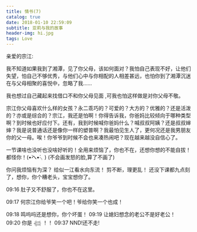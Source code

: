 ```yaml
---
title: 情书(7)
catalog: true
date: 2018-01-10 22:59:09
subtitle: 亚莉与我的故事
header-img: hi.jpg
tags: Love
---
```

亲爱的宗江:

我不知道如果我到了湘潭，见了你父母，该如何面对？我怕自己表现不好，让他们失望，怕自己不够优秀，与他们心中与你相配的人相差甚远，也怕你到了湘潭沉迷在与父母相聚的喜悦中，忽略了我……

我也想过自己藏起来找借口不和你父母见面 ,可我也怕这样做是对你父母不敬。

宗江你父母喜欢什么样的女孩？永二乖巧的？可爱的？大方的？优雅的？还是活泼的？亦或是综合的？宗江，我还是怕啊！你得告诉我，你爸妈比较倾向于哪种类型啊？到时候也好应付下。还有，我到时候喊你爸妈什么？喊叔叔阿姨？还是叔叔婶婶？我是说普通话还是像你一样的塑普啊？我最怕见生人了，更何况还是我男朋友你的父一母。唉！你爷爷到时候不会也来凑热闹吧？现在越来越没自信心了。

一节课啥也没听也没啥好听的！全用来烦恼了，你也不在，还想你想的不能自拔！都怪你！(•̀へ•́╮) (不会画发怒的脸,算了不画了)

你问我烦恼有为深？
给似一江看水向东流！
剪不断，理更乱！
还没下课都九点刻了，想你，你个糟老头，宝宝想你了。

09:16 肚子又不舒服了，你也不在这里。

09:17 何宗江你给爷笑一个吧！爷给你笑一个也成！

09:18 鸣呜吗还是想你，你个坏蛋！
09:19 让媳妇想念的老公不是好老公！
09:20 你是 𓆉 ！！
09:37 NND!还不走!